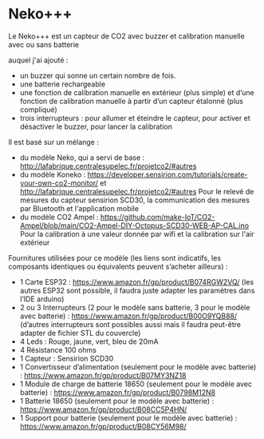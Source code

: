 # Neko+++

Le Neko+++ est un capteur de CO2 avec buzzer et calibration manuelle avec ou sans batterie

auquel j'ai ajouté :
- un buzzer qui sonne un certain nombre de fois.
- une batterie rechargeable
- une fonction de calibration manuelle en extérieur (plus simple) et d’une fonction de calibration manuelle à partir d’un capteur étalonné (plus compliqué)
- trois interrupteurs : pour allumer et éteindre le capteur, pour activer et désactiver le buzzer, pour lancer la calibration

Il est basé sur un mélange :
- du modèle Neko, qui a servi de base : http://lafabrique.centralesupelec.fr/projetco2/#autres
- du modèle Koneko : https://developer.sensirion.com/tutorials/create-your-own-co2-monitor/ et http://lafabrique.centralesupelec.fr/projetco2/#autres
Pour le relevé de mesures du capteur sensirion SCD30, la communication des mesures par Bluetooth et l'application mobile
- du modèle CO2 Ampel : https://github.com/make-IoT/CO2-Ampel/blob/main/CO2-Ampel-DIY-Octopus-SCD30-WEB-AP-CAL.ino
Pour la calibration à une valeur donnée par wifi et la calibration sur l'air extérieur

Fournitures utilisées pour ce modèle (les liens sont indicatifs, les composants identiques ou équivalents peuvent s’acheter ailleurs) :
- 1 Carte ESP32 : https://www.amazon.fr/gp/product/B074RGW2VQ/ (les autres ESP32 sont possible, il faudra juste adapter les paramètres dans l’IDE arduino)
- 2 ou 3 Interrupteurs (2 pour le modèle sans batterie, 3 pour le modèle avec batterie) : https://www.amazon.fr/gp/product/B00O9YQB88/ (d’autres interrupteurs sont possibles aussi mais il faudra peut-être adapter de fichier STL du couvercle)
- 4 Leds : Rouge, jaune, vert, bleu de 20mA
- 4 Résistance 100 ohms
- 1 Capteur : Sensirion SCD30
- 1 Convertisseur d’alimentation (seulement pour le modèle avec batterie) : https://www.amazon.fr/gp/product/B07MY3NZ18
- 1 Module de charge de batterie 18650 (seulement pour le modèle avec batterie) : https://www.amazon.fr/gp/product/B0798M12N8
- 1 Batterie 18650 (seulement pour le modèle avec batterie) : https://www.amazon.fr/gp/product/B08CC5P4HN/
- 1 Support pour batterie (seulement pour le modèle avec batterie) : https://www.amazon.fr/gp/product/B08CY56M98/
